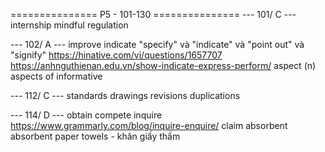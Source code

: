 =============== P5 - 101-130 ===============
--- 101/ C ---
internship
mindful
regulation

--- 102/ A ---
improve
indicate
"specify" và "indicate" và "point out" và "signify"
	https://hinative.com/vi/questions/1657707
	https://anhnguthienan.edu.vn/show-indicate-express-perform/
aspect (n) aspects of
informative

--- 112/ C ---
standards
drawings
revisions
duplications

--- 114/ D ---
obtain
compete
inquire
	https://www.grammarly.com/blog/inquire-enquire/
claim
absorbent
	absorbent paper towels - khăn giấy thấm